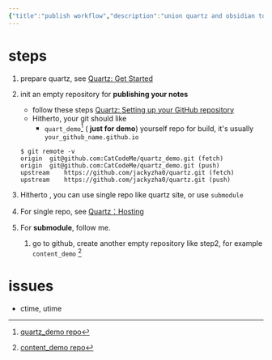 ```yaml
---
{"title":"publish workflow","description":"union quartz and obsidian to publish your notes to github page","dg-publish":true,"dg-path":null,"date":"2024-03-21 16:56:09","updated":"2024-03-21 17:52:13","tags":["guide"]}
---
```



# steps
1. prepare quartz, see [Quartz: Get Started](https://quartz.jzhao.xyz/)
2. init an empty repository for **publishing your notes**
	- follow these steps [Quartz: Setting up your GitHub repository](https://quartz.jzhao.xyz/setting-up-your-GitHub-repository)
	- Hitherto, your git should like 
		- `quart_demo`[^1] ( **just for demo**) yourself repo for build, it's usually `your_github_name.github.io`
	```shell
	$ git remote -v
	origin	git@github.com:CatCodeMe/quartz_demo.git (fetch)
	origin	git@github.com:CatCodeMe/quartz_demo.git (push)
	upstream	https://github.com/jackyzha0/quartz.git (fetch)
	upstream	https://github.com/jackyzha0/quartz.git (push)
	```

3. Hitherto , you can use single repo like quartz site, or use `submodule`
4. For single repo, see [Quartz：Hosting](https://quartz.jzhao.xyz/hosting)
5. For **submodule**, follow me.
	1. go to github, create another empty repository like step2, for example `content_demo` [^2]

# issues
- ctime, utime



[^1]: [quartz_demo repo](https://github.com/CatCodeMe/quartz_demo)
[^2]: [content_demo repo](https://github.com/CatCodeMe/content_demo.git)
